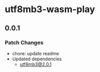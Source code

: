 # utf8mb3-wasm-play

## 0.0.1

### Patch Changes

- chore: update readme
- Updated dependencies
  - utf8mb3@2.0.1

